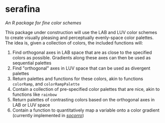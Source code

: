 # serafina

*An R package for fine color schemes*

This package under construction will use the LAB and LUV color schemes to create visually pleasing and perceptually evenly-space color palettes.  The idea is, given a collection of colors, the included functions will:

1. Find orthogonal axes in LAB space that are as close to the specified colors as possible. Gradients along these axes can then be used as sequential palettes
2. Find "orthogonal" axes in LUV space that can be used as divergent palettes
3. Return palettes and functions for these colors, akin to functions `colorRamp`, and `colorRampPalette`
4. Contain a collection of pre-specified color palettes that are nice, akin to functions like `rainbow`
5. Return palettes of contrasting colors based on the orthogonal axes in LAB or LUV space
5. Contain a function to quantitatively map a variable onto a color gradient (currently implemented in [*socorro*](https://github.com/ajrominger/socorro))
